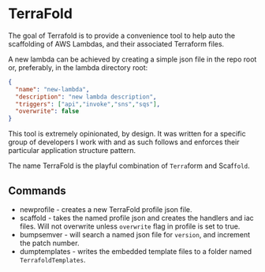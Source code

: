 # TerraFold

The goal of Terrafold is to provide a convenience tool to help auto the scaffolding of AWS Lambdas, and their associated Terraform files.

A new lambda can be achieved by creating a simple json file in the repo root or, preferably, in the lambda directory root:

```json
{
  "name": "new-lambda",
  "description": "new lambda description",
  "triggers": ["api","invoke","sns","sqs"],
  "overwrite": false
}
```

This tool is extremely opinionated, by design. It was written for a specific group of developers I work with and as such follows and enforces their particular application structure pattern.

The name TerraFold is the playful combination of `Terra`form and Scaf`fold`.

## Commands

- newprofile - creates a new TerraFold profile json file.
- scaffold   - takes the named profile json and creates the handlers and iac files. Will not overwrite unless `overwrite` flag in profile is set to true.
- bumpsemver - will search a named json file for `version`, and increment the patch number.
- dumptemplates - writes the embedded template files to a folder named `TerrafoldTemplates`.
